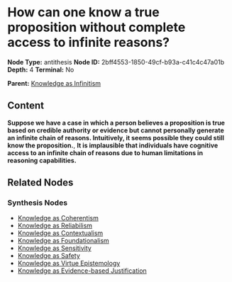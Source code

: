 # How can one know a true proposition without complete access to infinite reasons?

**Node Type:** antithesis
**Node ID:** 2bff4553-1850-49cf-b93a-c41c4c47a01b
**Depth:** 4
**Terminal:** No

**Parent:** [Knowledge as Infinitism](knowledge-as-infinitism-synthesis-83839b02-bddf-4664-a8a5-32b8ba1b9719.md)

## Content

**Suppose we have a case in which a person believes a proposition is true based on credible authority or evidence but cannot personally generate an infinite chain of reasons. Intuitively, it seems possible they could still know the proposition.**, **It is implausible that individuals have cognitive access to an infinite chain of reasons due to human limitations in reasoning capabilities.**

## Related Nodes

### Synthesis Nodes

- [Knowledge as Coherentism](knowledge-as-coherentism-synthesis-63680748-6d4d-4918-b99f-3763eb2c255e.md)
- [Knowledge as Reliabilism](knowledge-as-reliabilism-synthesis-58d28783-9238-46c6-935a-4fdf2453ff81.md)
- [Knowledge as Contextualism](knowledge-as-contextualism-synthesis-dcb129cc-d61c-4e49-88e8-9ef97d65b4fb.md)
- [Knowledge as Foundationalism](knowledge-as-foundationalism-synthesis-7b5e0c8c-ddff-446b-8ca3-d432eec9998d.md)
- [Knowledge as Sensitivity](knowledge-as-sensitivity-synthesis-e5f15ec3-98e9-43a4-b0f5-860bc755fac4.md)
- [Knowledge as Safety](knowledge-as-safety-synthesis-ad9bb0ee-317f-4826-8389-db75a92a7078.md)
- [Knowledge as Virtue Epistemology](knowledge-as-virtue-epistemology-synthesis-78136994-59a7-4d46-83e0-bdb02c508232.md)
- [Knowledge as Evidence-based Justification](knowledge-as-evidence-based-justification-synthesis-a8ed1c07-5825-43f3-8cef-40a6ce235496.md)
